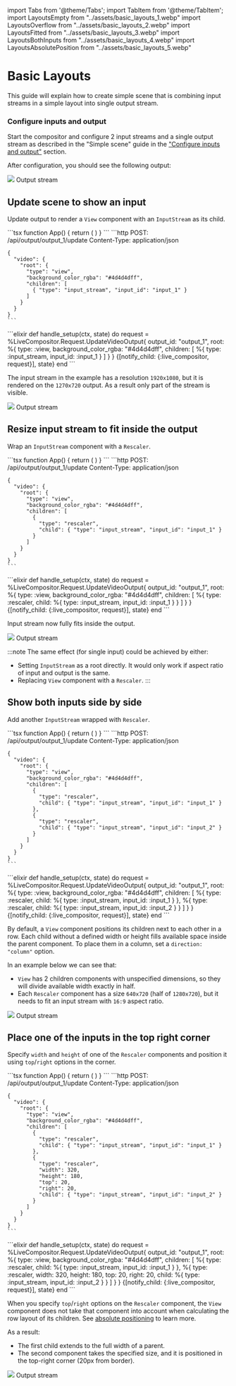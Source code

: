 import Tabs from '@theme/Tabs';
import TabItem from '@theme/TabItem';
import LayoutsEmpty from "../assets/basic_layouts_1.webp"
import LayoutsOverflow from "../assets/basic_layouts_2.webp"
import LayoutsFitted from "../assets/basic_layouts_3.webp"
import LayoutsBothInputs from "../assets/basic_layouts_4.webp"
import LayoutsAbsolutePosition from "../assets/basic_layouts_5.webp"

# Basic Layouts

This guide will explain how to create simple scene that is combining input streams in a simple layout into single output stream.

### Configure inputs and output

Start the compositor and configure 2 input streams and a single output stream as described in the "Simple scene"
guide in the ["Configure inputs and output"](../quick-start.md#configure-inputs-and-output) section.

After configuration, you should see the following output:

<div style={{textAlign: 'center'}}>
    <img src={LayoutsEmpty} style={{ width: 600 }} />
    Output stream
</div>

## Update scene to show an input

Update output to render a `View` component with an `InputStream` as its child.

<Tabs queryString="lang">
  <TabItem value="react" label="React">
    ```tsx
    function App() {
      return (
        <View backgroundColor="#4d4d4d">
          <InputStream inputId="input_1" />
        </View>
      )
    }
    ```
  </TabItem>
  <TabItem value="http" label="HTTP">
    ```http
    POST: /api/output/output_1/update
    Content-Type: application/json

    {
      "video": {
        "root": {
          "type": "view",
          "background_color_rgba": "#4d4d4dff",
          "children": [
            { "type": "input_stream", "input_id": "input_1" }
          ]
        }
      }
    }
    ```
  </TabItem>
  <TabItem value="membrane" label="Membrane Framework">
    ```elixir
    def handle_setup(ctx, state) do
      request = %LiveCompositor.Request.UpdateVideoOutput{
        output_id: "output_1",
        root: %{
          type: :view,
          background_color_rgba: "#4d4d4dff",
          children: [
            %{ type: :input_stream, input_id: :input_1 }
          ]
        }
      }
      {[notify_child: {:live_compositor, request}], state}
    end
    ```
  </TabItem>
</Tabs>

The input stream in the example has a resolution `1920x1080`, but it is rendered on the `1270x720` output. As a result only part of the stream is visible.

<div style={{textAlign: 'center'}}>
    <img src={LayoutsOverflow} style={{ width: 600 }} />
    Output stream
</div>

## Resize input stream to fit inside the output

Wrap an `InputStream` component with a `Rescaler`.

<Tabs queryString="lang">
  <TabItem value="react" label="React">
    ```tsx
    function App() {
      return (
        <View backgroundColor="#4d4d4d">
          <Rescaler>
            <InputStream inputId="input_1" />
          </Rescaler>
        </View>
      )
    }
    ```
  </TabItem>
  <TabItem value="http" label="HTTP">
    ```http
    POST: /api/output/output_1/update
    Content-Type: application/json

    {
      "video": {
        "root": {
          "type": "view",
          "background_color_rgba": "#4d4d4dff",
          "children": [
            {
              "type": "rescaler",
              "child": { "type": "input_stream", "input_id": "input_1" }
            }
          ]
        }
      }
    }
    ```
  </TabItem>
  <TabItem value="membrane" label="Membrane Framework">
    ```elixir
    def handle_setup(ctx, state) do
      request = %LiveCompositor.Request.UpdateVideoOutput{
        output_id: "output_1",
        root: %{
          type: :view,
          background_color_rgba: "#4d4d4dff",
          children: [
            %{
              type: :rescaler,
              child: %{ type: :input_stream, input_id: :input_1 }
            }
          ]
        }
      }
      {[notify_child: {:live_compositor, request}], state}
    end
    ```
  </TabItem>
</Tabs>

Input stream now fully fits inside the output.

<div style={{textAlign: 'center'}}>
    <img src={LayoutsFitted} style={{ width: 600 }} />
    Output stream
</div>

:::note
The same effect (for single input) could be achieved by either:
- Setting `InputStream` as a root directly. It would only work if aspect ratio of input and output is the same.
- Replacing `View` component with a `Rescaler`.
:::

## Show both inputs side by side

Add another `InputStream` wrapped with `Rescaler`.

<Tabs queryString="lang">
  <TabItem value="react" label="React">
    ```tsx
    function App() {
      return (
        <View backgroundColor="#4d4d4d">
          <Rescaler>
            <InputStream inputId="input_1" />
          </Rescaler>
          <Rescaler>
            <InputStream inputId="input_2" />
          </Rescaler>
        </View>
      )
    }
    ```
  </TabItem>
  <TabItem value="http" label="HTTP">
    ```http
    POST: /api/output/output_1/update
    Content-Type: application/json

    {
      "video": {
        "root": {
          "type": "view",
          "background_color_rgba": "#4d4d4dff",
          "children": [
            {
              "type": "rescaler",
              "child": { "type": "input_stream", "input_id": "input_1" }
            },
            {
              "type": "rescaler",
              "child": { "type": "input_stream", "input_id": "input_2" }
            }
          ]
        }
      }
    }
    ```
  </TabItem>
  <TabItem value="membrane" label="Membrane Framework">
    ```elixir
    def handle_setup(ctx, state) do
      request = %LiveCompositor.Request.UpdateVideoOutput{
        output_id: "output_1",
        root: %{
          type: :view,
          background_color_rgba: "#4d4d4dff",
          children: [
            %{
              type: :rescaler,
              child: %{ type: :input_stream, input_id: :input_1 }
            },
            %{
              type: :rescaler,
              child: %{ type: :input_stream, input_id: :input_2 }
            }
          ]
        }
      }
      {[notify_child: {:live_compositor, request}], state}
    end
    ```
  </TabItem>
</Tabs>

By default, a `View` component positions its children next to each other in a row. Each child without a defined width or
height fills available space inside the parent component. To place them in a column, set a `direction: "column"` option.

In an example below we can see that:
- `View` has 2 children components with unspecified dimensions, so they will divide available width exactly in half.
- Each `Rescaler` component has a size `640x720` (half of `1280x720`), but it needs to fit an input stream with `16:9` aspect ratio.

<div style={{textAlign: 'center'}}>
    <img src={LayoutsBothInputs} style={{ width: 600 }} />
    Output stream
</div>

## Place one of the inputs in the top right corner

Specify `width` and `height` of one of the `Rescaler` components and position it using `top`/`right` options in the corner.

<Tabs queryString="lang">
  <TabItem value="react" label="React">
    ```tsx
    function App() {
      return (
        <View backgroundColor="#4d4d4d">
          <Rescaler>
            <InputStream inputId="input_1" />
          </Rescaler>
          <Rescaler width={320} height={180} top={20} right={20}>
            <InputStream inputId="input_2" />
          </Rescaler>
        </View>
      )
    }
    ```
  </TabItem>
  <TabItem value="http" label="HTTP">
    ```http
    POST: /api/output/output_1/update
    Content-Type: application/json

    {
      "video": {
        "root": {
          "type": "view",
          "background_color_rgba": "#4d4d4dff",
          "children": [
            {
              "type": "rescaler",
              "child": { "type": "input_stream", "input_id": "input_1" }
            },
            {
              "type": "rescaler",
              "width": 320,
              "height": 180,
              "top": 20,
              "right": 20,
              "child": { "type": "input_stream", "input_id": "input_2" }
            }
          ]
        }
      }
    }
    ```
  </TabItem>
  <TabItem value="membrane" label="Membrane Framework">
    ```elixir
    def handle_setup(ctx, state) do
      request = %LiveCompositor.Request.UpdateVideoOutput{
        output_id: "output_1",
        root: %{
          type: :view,
          background_color_rgba: "#4d4d4dff",
          children: [
            %{
              type: :rescaler,
              child: %{ type: :input_stream, input_id: :input_1 }
            },
            %{
              type: :rescaler,
              width: 320,
              height: 180,
              top: 20,
              right: 20,
              child: %{ type: :input_stream, input_id: :input_2 }
            }
          ]
        }
      }
      {[notify_child: {:live_compositor, request}], state}
    end
    ```
  </TabItem>
</Tabs>

When you specify `top`/`right` options on the `Rescaler` component, the `View` component does not take that component
into account when calculating the row layout of its children. See [absolute positioning](../../typescript/components/View.md#absolute-positioning) to learn more.

As a result:
- The first child extends to the full width of a parent.
- The second component takes the specified size, and it is positioned in the top-right corner (20px from border).

<div style={{textAlign: 'center'}}>
    <img src={LayoutsAbsolutePosition} style={{ width: 600 }} />
    Output stream
</div>

